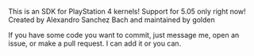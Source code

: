 This is an SDK for PlayStation 4 kernels! Support for 5.05 only right now!  
Created by Alexandro Sanchez Bach and maintained by golden

If you have some code you want to commit, just message me, open an issue, or make a pull request. I can add it or you can.

